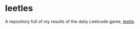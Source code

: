# leetles

A repository full of my results of the daily Leetcode game, [leetle](https://leetle.app/). 
